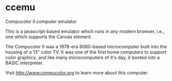 ccemu
=====

Compucolor II computer emulator

This is a javascript-based emulator which runs in any modern browser, i.e., one which supports the Canvas element.

The Compucolor II was a 1978-era 8080-based microcomputer built into the housing of a 13" color TV.  It was one of the first home computers to support color graphics, and like many microcomputers of it's day, it booted into a BASIC interpreter.

Visit http://www.compucolor.org to learn more about this computer.
